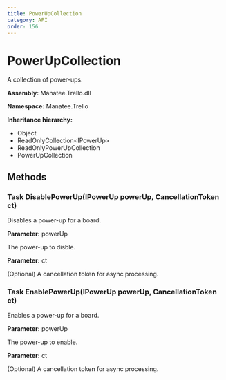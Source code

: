 ```yaml
---
title: PowerUpCollection
category: API
order: 156
---
```


# PowerUpCollection

A collection of power-ups.

**Assembly:** Manatee.Trello.dll

**Namespace:** Manatee.Trello

**Inheritance hierarchy:**

- Object
- ReadOnlyCollection&lt;IPowerUp&gt;
- ReadOnlyPowerUpCollection
- PowerUpCollection

## Methods

### Task DisablePowerUp(IPowerUp powerUp, CancellationToken ct)

Disables a power-up for a board.

**Parameter:** powerUp

The power-up to disble.

**Parameter:** ct

(Optional) A cancellation token for async processing.

### Task EnablePowerUp(IPowerUp powerUp, CancellationToken ct)

Enables a power-up for a board.

**Parameter:** powerUp

The power-up to enable.

**Parameter:** ct

(Optional) A cancellation token for async processing.

